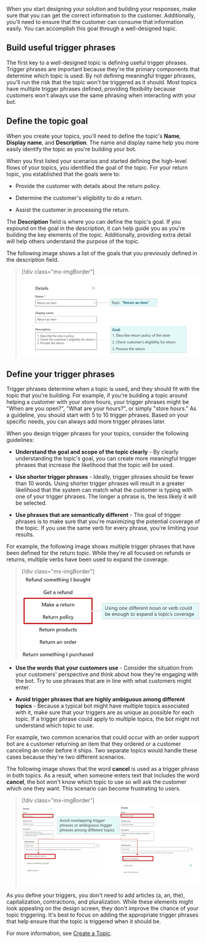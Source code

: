 When you start designing your solution and building your responses, make sure that you can get the correct information to the customer. Additionally, you'll need to ensure that the customer can consume that information easily. You can accomplish this goal through a well-designed topic.

## Build useful trigger phrases

The first key to a well-designed topic is defining useful trigger phrases. Trigger phrases are important because they're the primary components that determine which topic is used. By not defining meaningful trigger phrases, you'll run the risk that the topic won't be triggered as it should. Most topics have multiple trigger phrases defined, providing flexibility because customers won't always use the same phrasing when interacting with your bot.

## Define the topic goal

When you create your topics, you'll need to define the topic's **Name**, **Display name**, and **Description**. The name and display name help you more easily identify the topic as you're building your bot.

When you first listed your scenarios and started defining the high-level flows of your topics, you identified the goal of the topic. For your return topic, you established that the goals were to:

- Provide the customer with details about the return policy.

- Determine the customer's eligibility to do a return.

- Assist the customer in processing the return.

The **Description** field is where you can define the topic's goal. If you expound on the goal in the description, it can help guide you as you're building the key elements of the topic. Additionally, providing extra detail will help others understand the purpose of the topic.

The following image shows a list of the goals that you previously defined in the description field.

> [!div class="mx-imgBorder"]
> [![Screenshot of the Details dialog with the Name, Display name, and Description fields filled in.](../media/topic-goals.png)](../media/topic-goals.png#lightbox)

## Define your trigger phrases

Trigger phrases determine when a topic is used, and they should fit with the topic that you're building. For example, if you're building a topic around helping a customer with your store hours, your trigger phrases might be "When are you open?", "What are your hours?", or simply "store hours." As a guideline, you should start with 5 to 10 trigger phrases. Based on your specific needs, you can always add more trigger phrases later.

When you design trigger phrases for your topics, consider the following guidelines:

- **Understand the goal and scope of the topic clearly** - By clearly understanding the topic's goal, you can create more meaningful trigger phrases that increase the likelihood that the topic will be used.

- **Use shorter trigger phrases** - Ideally, trigger phrases should be fewer than 10 words. Using shorter trigger phrases will result in a greater likelihood that the system can match what the customer is typing with one of your trigger phrases. The longer a phrase is, the less likely it will be selected.

- **Use phrases that are semantically different** - The goal of trigger phrases is to make sure that you're maximizing the potential coverage of the topic. If you use the same verb for every phrase, you're limiting your results.

For example, the following image shows multiple trigger phrases that have been defined for the return topic. While they're all focused on refunds or returns, multiple verbs have been used to expand the coverage.

> [!div class="mx-imgBorder"]
> [![Screenshot of trigger phrases that use different nouns and verbs.](../media/pronouns.png)](../media/pronouns.png#lightbox)

- **Use the words that your customers use** - Consider the situation from your customers' perspective and think about how they're engaging with the bot. Try to use phrases that are in line with what customers might enter.

- **Avoid trigger phrases that are highly ambiguous among different topics** - Because a typical bot might have multiple topics associated with it, make sure that your triggers are as unique as possible for each topic. If a trigger phrase could apply to multiple topics, the bot might not understand which topic to use.

For example, two common scenarios that could occur with an order support bot are a customer returning an item that they ordered or a customer canceling an order before it ships. Two separate topics would handle these cases because they're two different scenarios.

The following image shows that the word **cancel** is used as a trigger phrase in both topics. As a result, when someone enters text that includes the word **cancel**, the bot won't know which topic to use so will ask the customer which one they want. This scenario can become frustrating to users.

> [!div class="mx-imgBorder"]
> [![Screenshot of Details dialogs for two different topics with similar or ambiguous overlapping trigger phrases.](../media/overlap.png)](../media/overlap.png#lightbox)

As you define your triggers, you don't need to add articles (a, an, the), capitalization, contractions, and pluralization. While these elements might look appealing on the design screen, they don't improve the chance of your topic triggering. It's best to focus on adding the appropriate trigger phrases that help ensure that the topic is triggered when it should be.

For more information, see [Create a Topic](/power-virtual-agents/authoring-create-edit-topics#create-a-topic).

